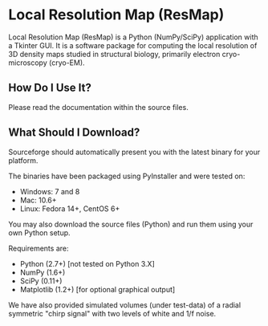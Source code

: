 Local Resolution Map (ResMap)
==========================
Local Resolution Map (ResMap) is a Python (NumPy/SciPy) application with a Tkinter GUI. It is a software package for computing the local resolution of 3D density maps studied in structural biology, primarily electron cryo-microscopy (cryo-EM).

How Do I Use It?
----------------
Please read the documentation within the source files.

What Should I Download?
-----------------------
Sourceforge should automatically present you with the latest binary for your platform.

The binaries have been packaged using PyInstaller and were tested on:

* Windows: 7 and 8
* Mac: 10.6+
* Linux: Fedora 14+, CentOS 6+

You may also download the source files (Python) and run them using your own Python setup.

Requirements are:

* Python (2.7+) [not tested on Python 3.X]
* NumPy (1.6+)
* SciPy (0.11+)
* Matplotlib (1.2+) [for optional graphical output]

We have also provided simulated volumes (under test-data) of a radial symmetric "chirp signal" with two levels of white and 1/f noise.